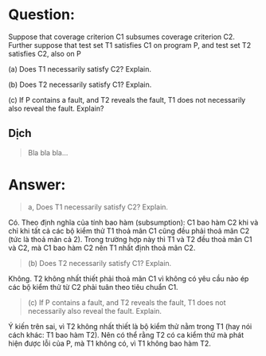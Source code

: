 # **Question:**
Suppose that coverage criterion C1 subsumes coverage criterion C2. Further suppose that test set T1 satisfies C1 on program P, and test set T2 satisfies C2, also on P

(a) Does T1 necessarily satisfy C2? Explain.

(b) Does T2 necessarily satisfy C1? Explain.

(c) If P contains a fault, and T2 reveals the fault, T1 does not necessarily also reveal the fault. Explain?

**<h2>Dịch</h2>**
> Bla bla bla...

# **Answer:**

> a, Does T1 necessarily satisfy C2? Explain.

Có. Theo định nghĩa của tính bao hàm (subsumption): C1 bao hàm C2 khi và chỉ khi tất cả các bộ kiểm thử T1 thoả mãn C1 cũng đều phải thoả mãn C2 (tức là thoả mãn cả 2). Trong trường hợp này thì T1 và T2 đều thoả mãn C1 và C2, mà C1 bao hàm C2 nên T1 nhất định thoả mãn C2.

> (b) Does T2 necessarily satisfy C1? Explain.

Không. T2 không nhất thiết phải thoả mãn C1 vì không có yêu cầu nào ép các bộ kiểm thử từ C2 phải tuân theo tiêu chuẩn C1.

> (c) If P contains a fault, and T2 reveals the fault, T1 does not necessarily also reveal the fault. Explain.

Ý kiến trên sai, vì T2 không nhất thiết là bộ kiểm thử nằm trong T1 (hay nói cách khác: T1 bao hàm T2). Nên có thể rằng T2 có ca kiểm thử mà phát hiện được lỗi của P, mà T1 không có, vì T1 không bao hàm T2.